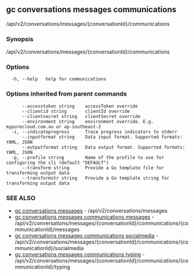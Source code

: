 ## gc conversations messages communications

/api/v2/conversations/messages/{conversationId}/communications

### Synopsis

/api/v2/conversations/messages/{conversationId}/communications

### Options

```
  -h, --help   help for communications
```

### Options inherited from parent commands

```
      --accesstoken string    accessToken override
      --clientid string       clientId override
      --clientsecret string   clientSecret override
      --environment string    environment override. E.g. mypurecloud.com.au or ap-southeast-2
  -i, --indicateprogress      Trace progress indicators to stderr
      --inputformat string    Data input format. Supported formats: YAML, JSON
      --outputformat string   Data output format. Supported formats: YAML, JSON
  -p, --profile string        Name of the profile to use for configuring the cli (default "DEFAULT")
      --transform string      Provide a Go template file for transforming output data
      --transformstr string   Provide a Go template string for transforming output data
```

### SEE ALSO

* [gc conversations messages](gc_conversations_messages.html)	 - /api/v2/conversations/messages
* [gc conversations messages communications messages](gc_conversations_messages_communications_messages.html)	 - /api/v2/conversations/messages/{conversationId}/communications/{communicationId}/messages
* [gc conversations messages communications socialmedia](gc_conversations_messages_communications_socialmedia.html)	 - /api/v2/conversations/messages/{conversationId}/communications/{communicationId}/socialmedia
* [gc conversations messages communications typing](gc_conversations_messages_communications_typing.html)	 - /api/v2/conversations/messages/{conversationId}/communications/{communicationId}/typing



